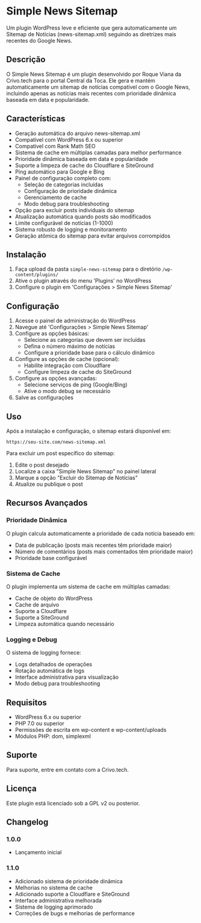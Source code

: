 # Simple News Sitemap

Um plugin WordPress leve e eficiente que gera automaticamente um Sitemap de Notícias (news-sitemap.xml) seguindo as diretrizes mais recentes do Google News.

## Descrição

O Simple News Sitemap é um plugin desenvolvido por Roque Viana da Crivo.tech para o portal Central da Toca. Ele gera e mantém automaticamente um sitemap de notícias compatível com o Google News, incluindo apenas as notícias mais recentes com prioridade dinâmica baseada em data e popularidade.

## Características

- Geração automática do arquivo news-sitemap.xml
- Compatível com WordPress 6.x ou superior
- Compatível com Rank Math SEO
- Sistema de cache em múltiplas camadas para melhor performance
- Prioridade dinâmica baseada em data e popularidade
- Suporte a limpeza de cache do Cloudflare e SiteGround
- Ping automático para Google e Bing
- Painel de configuração completo com:
  - Seleção de categorias incluídas
  - Configuração de prioridade dinâmica
  - Gerenciamento de cache
  - Modo debug para troubleshooting
- Opção para excluir posts individuais do sitemap
- Atualização automática quando posts são modificados
- Limite configurável de notícias (1-1000)
- Sistema robusto de logging e monitoramento
- Geração atômica do sitemap para evitar arquivos corrompidos

## Instalação

1. Faça upload da pasta `simple-news-sitemap` para o diretório `/wp-content/plugins/`
2. Ative o plugin através do menu 'Plugins' no WordPress
3. Configure o plugin em 'Configurações > Simple News Sitemap'

## Configuração

1. Acesse o painel de administração do WordPress
2. Navegue até 'Configurações > Simple News Sitemap'
3. Configure as opções básicas:
   - Selecione as categorias que devem ser incluídas
   - Defina o número máximo de notícias
   - Configure a prioridade base para o cálculo dinâmico
4. Configure as opções de cache (opcional):
   - Habilite integração com Cloudflare
   - Configure limpeza de cache do SiteGround
5. Configure as opções avançadas:
   - Selecione serviços de ping (Google/Bing)
   - Ative o modo debug se necessário
6. Salve as configurações

## Uso

Após a instalação e configuração, o sitemap estará disponível em:

```
https://seu-site.com/news-sitemap.xml
```

Para excluir um post específico do sitemap:

1. Edite o post desejado
2. Localize a caixa "Simple News Sitemap" no painel lateral
3. Marque a opção "Excluir do Sitemap de Notícias"
4. Atualize ou publique o post

## Recursos Avançados

### Prioridade Dinâmica

O plugin calcula automaticamente a prioridade de cada notícia baseado em:
- Data de publicação (posts mais recentes têm prioridade maior)
- Número de comentários (posts mais comentados têm prioridade maior)
- Prioridade base configurável

### Sistema de Cache

O plugin implementa um sistema de cache em múltiplas camadas:
- Cache de objeto do WordPress
- Cache de arquivo
- Suporte a Cloudflare
- Suporte a SiteGround
- Limpeza automática quando necessário

### Logging e Debug

O sistema de logging fornece:
- Logs detalhados de operações
- Rotação automática de logs
- Interface administrativa para visualização
- Modo debug para troubleshooting

## Requisitos

- WordPress 6.x ou superior
- PHP 7.0 ou superior
- Permissões de escrita em wp-content e wp-content/uploads
- Módulos PHP: dom, simplexml

## Suporte

Para suporte, entre em contato com a Crivo.tech.

## Licença

Este plugin está licenciado sob a GPL v2 ou posterior.

## Changelog

### 1.0.0
- Lançamento inicial

### 1.1.0
- Adicionado sistema de prioridade dinâmica
- Melhorias no sistema de cache
- Adicionado suporte a Cloudflare e SiteGround
- Interface administrativa melhorada
- Sistema de logging aprimorado
- Correções de bugs e melhorias de performance
